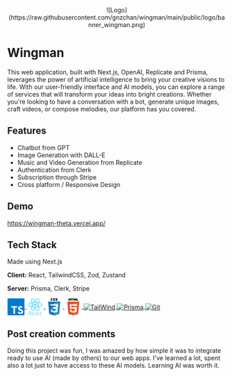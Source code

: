 <p align="center">
  ![Logo](https://raw.githubusercontent.com/gnzchan/wingman/main/public/logo/banner_wingman.png)  
</p>

# Wingman

This web application, built with Next.js, OpenAI, Replicate and Prisma, leverages the power of artificial intelligence to bring your creative visions to life. With our user-friendly interface and AI models, you can explore a range of services that will transform your ideas into bright creations. Whether you're looking to have a conversation with a bot, generate unique images, craft videos, or compose melodies, our platform has you covered.

## Features

- Chatbot from GPT
- Image Generation with DALL-E
- Music and Video Generation from Replicate
- Authentication from Clerk
- Subscription through Stripe
- Cross platform / Responsive Design

## Demo

https://wingman-theta.vercel.app/

## Tech Stack

Made using Next.js

**Client:** React, TailwindCSS, Zod, Zustand

**Server:** Prisma, Clerk, Stripe

<a href="https://www.typescriptlang.org/" target="blank">
<img align="center" src="https://raw.githubusercontent.com/devicons/devicon/master/icons/typescript/typescript-original.svg" alt="TypeScript" height="40" width="40" />
</a>
<a href="https://reactjs.org/" target="blank">
<img align="center" src="https://raw.githubusercontent.com/devicons/devicon/master/icons/react/react-original-wordmark.svg" alt="React" height="40" width="40" />
</a>
<a href="https://www.w3schools.com/css/" target="blank">
<img align="center" src="https://raw.githubusercontent.com/devicons/devicon/master/icons/css3/css3-original-wordmark.svg" alt="Css3" height="40" width="40" />
</a>
<a href="https://www.w3.org/html/" target="blank">
<img align="center" src="https://raw.githubusercontent.com/devicons/devicon/master/icons/html5/html5-original-wordmark.svg" alt="Html5" height="40" width="40" />
</a>
<a href="https://tailwindcss.com/" target="blank">
<img align="center" src="https://www.vectorlogo.zone/logos/tailwindcss/tailwindcss-icon.svg" alt="TailWind" height="40" width="40" />
</a>
<a href="https://www.prisma.io/" target="blank">
<img align="center" src="https://devicons.railway.app/i/prisma-dark.svg" alt="Prisma" height="40" width="40" />
</a>
<a href="https://git-scm.com/" target="blank">
<img align="center" src="https://www.vectorlogo.zone/logos/git-scm/git-scm-icon.svg" alt="Git" height="40" width="40" />
</a>

## Post creation comments

Doing this project was fun, I was amazed by how simple it was to integrate ready to use AI (made by others) to our web apps. I've learned a lot, spent also a lot just to have access to these AI models. Learning AI was worth it.     
